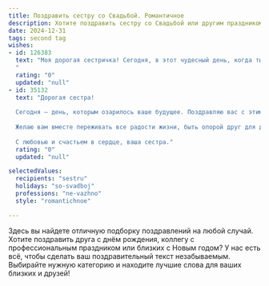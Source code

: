 ```yaml
---
title: Поздравить сестру со Свадьбой. Романтичное
description: Хотите поздравить сестру со Свадьбой или другим праздником? Наш ИИ создаст незабываемое поздравление, а вы обязательно выделитесь среди других.  
date: 2024-12-31
tags: second tag
wishes:
- id: 126383
  text: "Моя дорогая сестричка! Сегодня, в этот чудесный день, когда ты обретаешь свою половинку, я хочу пожелать вам с любимым бесконечного счастья, нежности и любви, которая будет только крепнуть с каждым годом. Пусть ваша жизнь будет похожа на прекрасную сказку, полную ярких красок, радостных моментов и взаимного уважения.  Храни вас Бог!
  "
  rating: "0"
  updated: "null"
- id: 35132
  text: "Дорогая сестра!
  
  Сегодня — день, которым озарилось ваше будущее. Поздравляю вас с этим чудесным событием — вашей свадьбой! Пусть ваша любовь, как нежный цветок, распускается с каждым днем, принося радость, понимание и гармонию в ваш общий путь.
  
  Желаю вам вместе переживать все радости жизни, быть опорой друг для друга и создавать прекрасные воспоминания на протяжении многих лет. Пусть каждый ваш миг будет наполнен теплом и счастьем, а дом — смехом и уютом.
  
  С любовью и счастьем в сердце, ваша сестра."
  rating: "0"
  updated: "null"

selectedValues:
  recipients: "sestru"
  holidays: "so-svadboj"
  professions: "ne-vazhno"
  style: "romantichnoe"

---
```


Здесь вы найдете отличную подборку поздравлений на любой случай.
Хотите поздравить друга с днём рождения, коллегу с профессиональным праздником или близких с Новым годом? У нас есть всё, чтобы сделать ваш поздравительный текст незабываемым. Выбирайте нужную категорию и находите лучшие слова для ваших близких и друзей!
